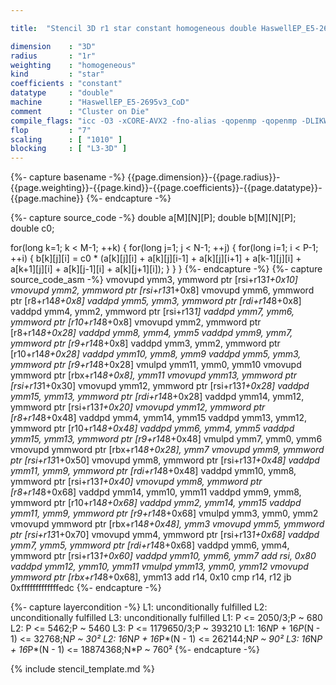 ```yaml
---

title:  "Stencil 3D r1 star constant homogeneous double HaswellEP_E5-2695v3_CoD"

dimension    : "3D"
radius       : "1r"
weighting    : "homogeneous"
kind         : "star"
coefficients : "constant"
datatype     : "double"
machine      : "HaswellEP_E5-2695v3_CoD"
comment      : "Cluster on Die"
compile_flags: "icc -O3 -xCORE-AVX2 -fno-alias -qopenmp -qopenmp -DLIKWID_PERFMON -Ilikwid-4.3.3/include -Llikwid-4.3.3/lib -Iheaders/dummy.c stencil_compilable.c -o stencil -llikwid"
flop         : "7"
scaling      : [ "1010" ]
blocking     : [ "L3-3D" ]
---
```


{%- capture basename -%}
{{page.dimension}}-{{page.radius}}-{{page.weighting}}-{{page.kind}}-{{page.coefficients}}-{{page.datatype}}-{{page.machine}}
{%- endcapture -%}

{%- capture source_code -%}
double a[M][N][P];
double b[M][N][P];
double c0;

for(long k=1; k < M-1; ++k) {
  for(long j=1; j < N-1; ++j) {
    for(long i=1; i < P-1; ++i) {
      b[k][j][i] = c0 * (a[k][j][i]
                   + a[k][j][i-1] + a[k][j][i+1]
                   + a[k-1][j][i] + a[k+1][j][i]
                   + a[k][j-1][i] + a[k][j+1][i]);
    }
  }
}
{%- endcapture -%}
{%- capture source_code_asm -%}
vmovupd ymm3, ymmword ptr [rsi+r13*1+0x10]
vmovupd ymm2, ymmword ptr [rsi+r13*1+0x8]
vmovupd ymm6, ymmword ptr [r8+r14*8+0x8]
vaddpd ymm5, ymm3, ymmword ptr [rdi+r14*8+0x8]
vaddpd ymm4, ymm2, ymmword ptr [rsi+r13*1]
vaddpd ymm7, ymm6, ymmword ptr [r10+r14*8+0x8]
vmovupd ymm2, ymmword ptr [r8+r14*8+0x28]
vaddpd ymm8, ymm4, ymm5
vaddpd ymm9, ymm7, ymmword ptr [r9+r14*8+0x8]
vaddpd ymm3, ymm2, ymmword ptr [r10+r14*8+0x28]
vaddpd ymm10, ymm8, ymm9
vaddpd ymm5, ymm3, ymmword ptr [r9+r14*8+0x28]
vmulpd ymm11, ymm0, ymm10
vmovupd ymmword ptr [rbx+r14*8+0x8], ymm11
vmovupd ymm13, ymmword ptr [rsi+r13*1+0x30]
vmovupd ymm12, ymmword ptr [rsi+r13*1+0x28]
vaddpd ymm15, ymm13, ymmword ptr [rdi+r14*8+0x28]
vaddpd ymm14, ymm12, ymmword ptr [rsi+r13*1+0x20]
vmovupd ymm12, ymmword ptr [r8+r14*8+0x48]
vaddpd ymm4, ymm14, ymm15
vaddpd ymm13, ymm12, ymmword ptr [r10+r14*8+0x48]
vaddpd ymm6, ymm4, ymm5
vaddpd ymm15, ymm13, ymmword ptr [r9+r14*8+0x48]
vmulpd ymm7, ymm0, ymm6
vmovupd ymmword ptr [rbx+r14*8+0x28], ymm7
vmovupd ymm9, ymmword ptr [rsi+r13*1+0x50]
vmovupd ymm8, ymmword ptr [rsi+r13*1+0x48]
vaddpd ymm11, ymm9, ymmword ptr [rdi+r14*8+0x48]
vaddpd ymm10, ymm8, ymmword ptr [rsi+r13*1+0x40]
vmovupd ymm8, ymmword ptr [r8+r14*8+0x68]
vaddpd ymm14, ymm10, ymm11
vaddpd ymm9, ymm8, ymmword ptr [r10+r14*8+0x68]
vaddpd ymm2, ymm14, ymm15
vaddpd ymm11, ymm9, ymmword ptr [r9+r14*8+0x68]
vmulpd ymm3, ymm0, ymm2
vmovupd ymmword ptr [rbx+r14*8+0x48], ymm3
vmovupd ymm5, ymmword ptr [rsi+r13*1+0x70]
vmovupd ymm4, ymmword ptr [rsi+r13*1+0x68]
vaddpd ymm7, ymm5, ymmword ptr [rdi+r14*8+0x68]
vaddpd ymm6, ymm4, ymmword ptr [rsi+r13*1+0x60]
vaddpd ymm10, ymm6, ymm7
add rsi, 0x80
vaddpd ymm12, ymm10, ymm11
vmulpd ymm13, ymm0, ymm12
vmovupd ymmword ptr [rbx+r14*8+0x68], ymm13
add r14, 0x10
cmp r14, r12
jb 0xfffffffffffffedc
{%- endcapture -%}

{%- capture layercondition -%}
L1: unconditionally fulfilled
L2: unconditionally fulfilled
L3: unconditionally fulfilled
L1: P <= 2050/3;P ~ 680
L2: P <= 5462;P ~ 5460
L3: P <= 1179650/3;P ~ 393210
L1: 16*N*P + 16*P*(N - 1) <= 32768;N*P ~ 30²
L2: 16*N*P + 16*P*(N - 1) <= 262144;N*P ~ 90²
L3: 16*N*P + 16*P*(N - 1) <= 18874368;N*P ~ 760²
{%- endcapture -%}

{% include stencil_template.md %}
